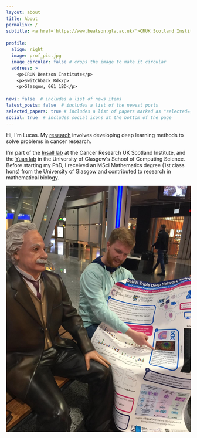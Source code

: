 ```yaml
---
layout: about
title: About
permalink: /
subtitle: <a href='https://www.beatson.gla.ac.uk/'>CRUK Scotland Institute</a> - <a href='https://www.gla.ac.uk/schools/mathematicsstatistics/staff/lucasfarndale/'>University of Glasgow</a> - <a href='https://www.ed.ac.uk/profile/lucas-farndale'>University of Edinburgh</a>

profile:
  align: right
  image: prof_pic.jpg
  image_circular: false # crops the image to make it circular
  address: >
    <p>CRUK Beatson Institute</p>
    <p>Switchback Rd</p>
    <p>Glasgow, G61 1BD</p>

news: false  # includes a list of news items
latest_posts: false  # includes a list of the newest posts
selected_papers: true # includes a list of papers marked as "selected={true}"
social: true  # includes social icons at the bottom of the page
---
```



Hi, I'm Lucas. My [research](/projects/) involves developing deep learning methods to solve problems in cancer research.

I'm part of the [Insall lab](https://www.beatson.gla.ac.uk/beatson-research/beatson-research-groups/robert-insall-cell-migration-and-chemotaxis.html) at the Cancer Research UK Scotland Institute, and the [Yuan lab](https://kyuanlab.org/) in the University of Glasgow's School of Computing Science. Before starting my PhD, I received an MSci Mathematics degree (1st class hons) from the University of Glasgow and contributed to research in mathematical biology.

![A fan of TriDeNT](../_data/1000018452.jpg)
